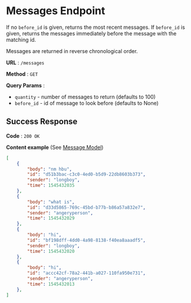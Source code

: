 # Messages Endpoint

If no `before_id` is given, returns the most recent messages.
If `before_id` is given, returns the messages immediately before the message with the matching id.

Messages are returned in reverse chronological order.

**URL** : `/messages`

**Method** : `GET`

**Query Params** :

* `quantity` - number of messages to return (defaults to 100)
* `before_id` - id of message to look before (defaults to None)

## Success Response

**Code** : `200 OK`

**Content example** (See [Message Model](message_model.md))

```json
[
    {
        "body": "nm hbu",
        "id": "d51b3bac-c3c0-4ed0-b5d9-22db8603b373",
        "sender": "longboy",
        "time": 1545432035
    },
    {
        "body": "what is",
        "id": "d33d5865-769c-45bd-b77b-b86a57a832e7",
        "sender": "angeryperson",
        "time": 1545432029
    },
    {
        "body": "hi",
        "id": "bf198dff-4dd0-4a98-8138-f40ea8aaadf5",
        "sender": "longboy",
        "time": 1545432020
    },
    {
        "body": "hi",
        "id": "accc42cf-78a2-441b-a027-110fa950e731",
        "sender": "angeryperson",
        "time": 1545432013
    },
]
```
